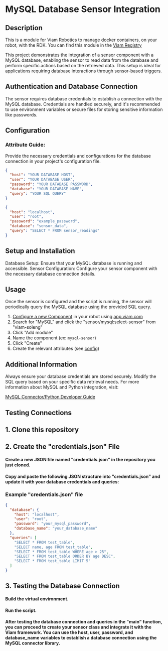 # MySQL Database Sensor Integration
## Description

This is a module for Viam Robotics to manage docker containers, on your robot, with the RDK. You can find this module in the [Viam Registry](https://app.viam.com/registry)

This project demonstrates the integration of a sensor component with a MySQL database, enabling the sensor to read data from the database and perform specific actions based on the retrieved data. This setup is ideal for applications requiring database interactions through sensor-based triggers.

## Authentication and Database Connection

The sensor requires database credentials to establish a connection with the MySQL database. Credentials are handled securely, and it's recommended to use environment variables or secure files for storing sensitive information like passwords.

## Configuration

### Attribute Guide:

Provide the necessary credentials and configurations for the database connection in your project's configuration file.

```json
{
  "host": "YOUR DATABASE HOST",
  "user": "YOUR DATABASE USER",
  "password": "YOUR DATABASE PASSWORD",
  "database": "YOUR DATABASE NAME",
  "query": "YOUR SQL QUERY"
}
```
```json
{
  "host": "localhost",
  "user": "root",
  "password": "example_password",
  "database": "sensor_data",
  "query": "SELECT * FROM sensor_readings"
}
```
## Setup and Installation
Database Setup: Ensure that your MySQL database is running and accessible.
Sensor Configuration: Configure your sensor component with the necessary database connection details.

## Usage
Once the sensor is configured and the script is running, the sensor will periodically query the MySQL database using the provided SQL query.

1. [Configure a new Component](https://docs.viam.com/registry/configure/) in your robot using [app.viam.com](app.viam.com)
2. Search for "MySQL" and click the "sensor/mysql:select-sensor" from "viam-soleng"
3. Click "Add module"
4. Name the component (ex: `mysql-sensor`)
5. Click "Create"
6. Create the relevant attributes (see [config](#Configuration))

## Additional Information
Always ensure your database credentials are stored securely.
Modify the SQL query based on your specific data retrieval needs.
For more information about MySQL and Python integration, visit:

[MySQL Connector/Python Developer Guide](https://dev.mysql.com/doc/connector-python/en/)

## Testing Connections
## 1. Clone this repository
## 2. Create the "credentials.json" File
#### Create a new JSON file named "credentials.json" in the repository you just cloned.
#### Copy and paste the following JSON structure into "credentials.json" and update it with your database credentials and queries:
### Example "credentials.json" file
```json
{
  "database": {
    "host": "localhost",
    "user": "root",
    "password": "your_mysql_password",
    "database_name": "your_database_name"
  },
  "queries": [
    "SELECT * FROM test_table",
    "SELECT name, age FROM test_table",
    "SELECT * FROM test_table WHERE age > 25",
    "SELECT * FROM test_table ORDER BY age DESC",
    "SELECT * FROM test_table LIMIT 5"
  ]
}
```
## 3. Testing the Database Connection
#### Build the virtual environment.
#### Run the script.
#### After testing the database connection and queries in the "main" function, you can proceed to create your sensor class and integrate it with the Viam framework. You can use the host, user, password, and database_name variables to establish a database connection using the MySQL connector library.


